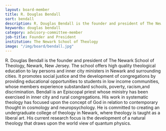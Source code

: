 ```yaml
---
layout: board-member
title: R. Douglas Bendall
sort: bendall
description: R. Douglas Bendall is the founder and president of The Newark School of Theology, Newark, New Jersey.
keywords: douglas bendall
category: advisory-committee-member
job-title: Founder and President
institution: The Newark School of Theology
image: "/img/board/bendall.jpg"
---
```


R. Douglas Bendall is the founder and president of The Newark School of Theology, Newark, New Jersey. The school offers high quality theological education to lay persons and inner city ministers in Newark and surrounding cities. It promotes social justice and the development of congregations by providing educational opportunities to students in low income communities, whose members experience substandard schools, poverty, racism,and discrimination. Bendall is an Episcopal priest whose ministry has been exercised in inner city and rural congregations. His work in systematic theology has focused upon the concept of God in relation to contemporary thought in cosmology and neuropsychology. He is committed to creating an undergraduate college of theology in Newark, where theology is taught as a liberal art. His current research focus is the development of a natural theology that draws upon the world view of quantum physics.
